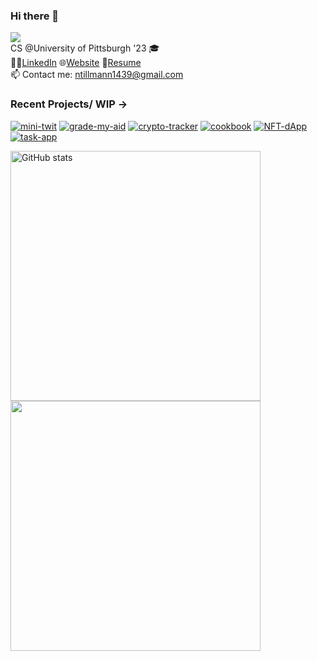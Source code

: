 ### Hi there 👋
![](https://komarev.com/ghpvc/?username=nicktill&style=for-the-badge)<br>
CS @University of Pittsburgh '23 🎓<br/>
🧑‍💼[LinkedIn](https://www.linkedin.com/in/nicholas-tillmann-4647b7187/) 🌐[Website](https://nicktill.github.io) 📄[Resume](https://nicktill.github.io/resume.pdf)<br/>
📫 Contact me: ntillmann1439@gmail.com <br>

### Recent Projects/ WIP -> 

[![mini-twit](https://github-readme-stats.vercel.app/api/pin/?username=nicktill&repo=mini-twit&theme=dark)](https://github.com/nicktill/mini-twit)
[![grade-my-aid](https://github-readme-stats.vercel.app/api/pin/?username=nicktill&repo=cs1530-finance-group&theme=dark)](https://github.com/nicktill/cs1530-finance-group)
[![crypto-tracker](https://github-readme-stats.vercel.app/api/pin/?username=nicktill&repo=crypto-tracker&theme=dark)](https://github.com/nicktill/crypto-tracker)
[![cookbook](https://github-readme-stats.vercel.app/api/pin/?username=nicktill&repo=cookbook&theme=dark)](https://github.com/nicktill/cookbook)
[![NFT-dApp](https://github-readme-stats.vercel.app/api/pin/?username=nicktill&repo=NFT-dApp&theme=dark)](https://github.com/nicktill/NFT-dApp)
[![task-app](https://github-readme-stats.vercel.app/api/pin/?username=nicktill&repo=NFT-dApp&theme=dark)](https://github.com/nicktill/task-app)



<p class="center">
<img src="https://github-readme-stats.vercel.app/api?username=nicktill&show_icons=true&theme=gradient" alt="GitHub stats" width=400 />
<img src="https://github-readme-streak-stats.herokuapp.com/?user=nicktill&show_icons=true&theme=gradient" width=400  />
</p>

